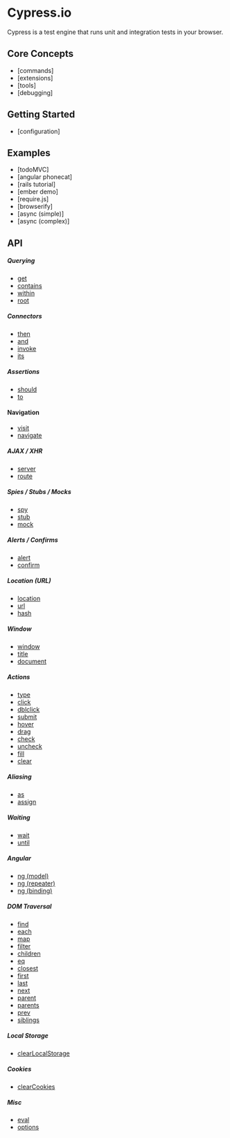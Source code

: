 # Cypress.io
Cypress is a test engine that runs unit and integration tests in your browser.

## Core Concepts
* [commands]
* [extensions]
* [tools]
* [debugging]

## Getting Started
* [configuration]

## Examples
* [todoMVC]
* [angular phonecat]
* [rails tutorial]
* [ember demo]
* [require.js]
* [browserify]
* [async (simple)]
* [async (complex)]

## API
##### Querying
* [get](../../wiki/api/get)
* [contains](../../wiki/api/contains)
* [within](../../wiki/api/within)
* [root](../../wiki/api/root)

##### Connectors
* [then](../../wiki/api/then)
* [and](../../wiki/api/and)
* [invoke](../../wiki/api/invoke)
* [its](../../wiki/api/its)

##### Assertions
* [should](../../wiki/api/should)
* [to](../../wiki/api/to)

#### Navigation
* [visit](../../wiki/api/visit)
* [navigate](../../wiki/api/navigate)

##### AJAX / XHR
* [server](../../wiki/api/server)
* [route](../../wiki/api/route)

##### Spies / Stubs / Mocks
* [spy](../../wiki/api/spy)
* [stub](../../wiki/api/stub)
* [mock](../../wiki/api/mock)

##### Alerts / Confirms
* [alert](../../wiki/api/alert)
* [confirm](../../wiki/api/confirm)

##### Location (URL)
* [location](../../wiki/api/location)
* [url](../../wiki/api/url)
* [hash](../../wiki/api/hash)

##### Window
* [window](../../wiki/api/window)
* [title](../../wiki/api/title)
* [document](../../wiki/api/document)

##### Actions
* [type](../../wiki/api/type)
* [click](../../wiki/api/click)
* [dblclick](../../wiki/api/dblclick)
* [submit](../../wiki/api/submit)
* [hover](../../wiki/api/hover)
* [drag](../../wiki/api/drag)
* [check](../../wiki/api/check)
* [uncheck](../../wiki/api/uncheck)
* [fill](../../wiki/api/fill)
* [clear](../../wiki/api/clear)

##### Aliasing
* [as](../../wiki/api/as)
* [assign](../../wiki/api/assign)

##### Waiting
* [wait](../../wiki/api/wait)
* [until](../../wiki/api/until)

##### Angular
* [ng (model)](../../wiki/api/ng_model)
* [ng (repeater)](../../wiki/api/ng_repeater)
* [ng (binding)](../../wiki/api/ng_binding)

##### DOM Traversal
* [find](../../wiki/api/find)
* [each](../../wiki/api/each)
* [map](../../wiki/api/map)
* [filter](../../wiki/api/filter)
* [children](../../wiki/api/children)
* [eq](../../wiki/api/eq)
* [closest](../../wiki/api/closest)
* [first](../../wiki/api/first)
* [last](../../wiki/api/last)
* [next](../../wiki/api/next)
* [parent](../../wiki/api/parent)
* [parents](../../wiki/api/parents)
* [prev](../../wiki/api/prev)
* [siblings](../../wiki/api/siblings)

##### Local Storage
* [clearLocalStorage](../../wiki/api/clearLocalStorage)

##### Cookies
* [clearCookies](../../wiki/api/clearCookies)

##### Misc
* [eval](../../wiki/api/eval)
* [options](../../wiki/api/options)